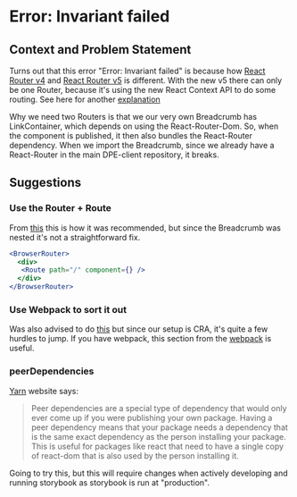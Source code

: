 # Error: Invariant failed

## Context and Problem Statement

Turns out that this error "Error: Invariant failed" is because how [React Router v4](https://www.sitepoint.com/react-router-v4-complete-guide/) and [React Router v5]() is different. With the new v5 there can only be one Router, because it's using the new React Context API to do some routing. See here for another [explanation](https://gist.github.com/StringEpsilon/88c7b049c891425232aaf88e7c882e05#explanation)

Why we need two Routers is that we our very own Breadcrumb has LinkContainer, which depends on using the React-Router-Dom. So, when the component is published, it then also bundles the React-Router dependency. When we import the Breadcrumb, since we already have a React-Router in the main DPE-client repository, it breaks.

## Suggestions

### Use the Router + Route

From [this](https://github.com/marmelab/react-admin/issues/3078) this is how it was recommended, but since the Breadcrumb was nested it's not a straightforward fix.

```jsx
<BrowserRouter>
  <div>
   <Route path="/" component={} />
  </div>
</BrowserRouter>
```

### Use Webpack to sort it out

Was also advised to do [this](https://gist.github.com/StringEpsilon/88c7b049c891425232aaf88e7c882e05) but since our setup is CRA, it's quite a few hurdles to jump. If you have webpack, []() this section from the [webpack](https://webpack.js.org/guides/code-splitting/#prevent-duplication) is useful.

### peerDependencies

[Yarn](https://yarnpkg.com/lang/en/docs/dependency-types/) website says:
> Peer dependencies are a special type of dependency that would only ever come up if you were publishing your own package.
> Having a peer dependency means that your package needs a dependency that is the same exact dependency as the person installing your package. This is useful for packages like react that need to have a single copy of react-dom that is also used by the person installing it.

Going to try this, but this will require changes when actively developing and running storybook as storybook is run at "production".
